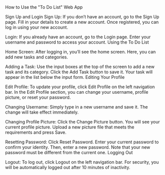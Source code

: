 How to Use the "To Do List" Web App

Sign Up and Login
Sign Up:
If you don’t have an account, go to the Sign Up page.
Fill in your details to create a new account.
Once registered, you can log in using your new account.

Login:
If you already have an account, go to the Login page.
Enter your username and password to access your account.
Using the To Do List

Home Screen:
After logging in, you’ll see the home screen.
Here, you can add new tasks and categories.

Adding a Task:
Use the input boxes at the top of the screen to add a new task and its category.
Click the Add Task button to save it.
Your task will appear in the list below the input form.
Editing Your Profile

Edit Profile:
To update your profile, click Edit Profile on the left navigation bar.
In the Edit Profile section, you can change your username, profile picture, or reset your password.

Changing Username:
Simply type in a new username and save it. The change will take effect immediately.

Changing Profile Picture:
Click the Change Picture button.
You will see your current profile picture.
Upload a new picture file that meets the requirements and press Save.

Resetting Password:
Click Reset Password.
Enter your current password to confirm your identity.
Then, enter a new password. Note that your new password must be different from the current one.
Logging Out

Logout:
To log out, click Logout on the left navigation bar.
For security, you will be automatically logged out after 10 minutes of inactivity.
